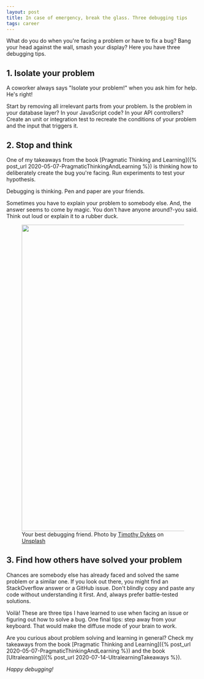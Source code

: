 ```yaml
---
layout: post
title: In case of emergency, break the glass. Three debugging tips
tags: career
---
```


What do you do when you're facing a problem or have to fix a bug? Bang your head against the wall, smash your display? Here you have three debugging tips.

## 1. Isolate your problem

A coworker always says "Isolate your problem!" when you ask him for help. He's right!

Start by removing all irrelevant parts from your problem. Is the problem in your database layer? In your JavaScript code? In your API controllers? Create an unit or integration test to recreate the conditions of your problem and the input that triggers it.

## 2. Stop and think

One of my takeaways from the book [Pragmatic Thinking and Learning]({% post_url 2020-05-07-PragmaticThinkingAndLearning %}) is thinking how to deliberately create the bug you're facing. Run experiments to test your hypothesis.

Debugging is thinking. Pen and paper are your friends. 

Sometimes you have to explain your problem to somebody else. And, the answer seems to come by magic. You don't have anyone around?-you said. Think out loud or explain it to a rubber duck.

<figure>
<img src="https://source.unsplash.com/LhqLdDPcSV8/800x400" width="800" />
<figcaption>Your best debugging friend. Photo by <a href="https://unsplash.com/@timothycdykes?utm_source=unsplash&amp;utm_medium=referral&amp;utm_content=creditCopyText">Timothy Dykes</a> on <a href="https://unsplash.com/s/photos/debug?utm_source=unsplash&amp;utm_medium=referral&amp;utm_content=creditCopyText">Unsplash</a></figcaption>
</figure>

## 3. Find how others have solved your problem

Chances are somebody else has already faced and solved the same problem or a similar one. If you look out there, you might find an StackOverflow answer or a GitHub issue. Don't blindly copy and paste any code without understanding it first. And, always prefer battle-tested solutions.

Voilà! These are three tips I have learned to use when facing an issue or figuring out how to solve a bug. One final tips: step away from your keyboard. That would make the diffuse mode of your brain to work.

Are you curious about problem solving and learning in general? Check my takeaways from the book [Pragmatic Thinking and Learning]({% post_url 2020-05-07-PragmaticThinkingAndLearning %}) and the book [Ultralearning]({% post_url 2020-07-14-UltralearningTakeaways %}).

_Happy debugging!_



 